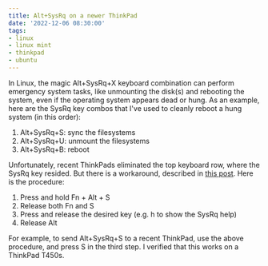 ```yaml
---
title: Alt+SysRq on a newer ThinkPad
date: '2022-12-06 08:30:00'
tags:
- linux
- linux mint
- thinkpad
- ubuntu
---
```


In Linux, the magic Alt+SysRq+X keyboard combination can perform emergency
system tasks, like unmounting the disk(s) and rebooting the system, even
if the operating system appears dead or hung.  As an example, here are the SysRq key
combos that I've used to cleanly reboot a hung system (in this order):

1. Alt+SysRq+S: sync the filesystems
2. Alt+SysRq+U: unmount the filesystems
3. Alt+SysRq+B: reboot

Unfortunately, recent ThinkPads eliminated the top keyboard row, where
the SysRq key resided.  But there is a workaround, described in
[this post](https://superuser.com/questions/562348/altsysrq-on-a-laptop/1237766).
Here is the procedure:

1. Press and hold Fn + Alt + S
2. Release both Fn and S
3. Press and release the desired key (e.g. h to show the SysRq help)
4. Release Alt

For example, to send Alt+SysRq+S to a recent ThinkPad, use the above
procedure, and press S in the third step.  I verified that this works
on a ThinkPad T450s.
